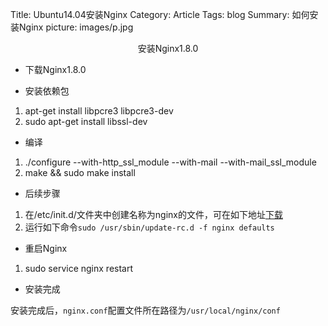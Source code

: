 Title: Ubuntu14.04安装Nginx
Category: Article
Tags: blog
Summary: 如何安装Nginx
picture: images/p.jpg

<center>安装Nginx1.8.0</center>

* 下载Nginx1.8.0  

* 安装依赖包  
1. apt-get install libpcre3 libpcre3-dev  
2. sudo apt-get install libssl-dev

* 编译
1. ./configure --with-http_ssl_module --with-mail --with-mail_ssl_module
2. make && sudo make install

* 后续步骤
1. 在/etc/init.d/文件夹中创建名称为nginx的文件，可在如下地址[下载](http://pan.baidu.com/s/1eRnXnQa)
2. 运行如下命令`sudo /usr/sbin/update-rc.d -f nginx defaults`

* 重启Nginx
1. sudo service nginx restart

* 安装完成


安装完成后，`nginx.conf`配置文件所在路径为`/usr/local/nginx/conf`

